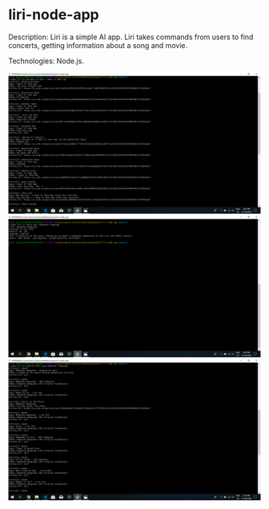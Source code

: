 # liri-node-app

Description:
Liri is a simple AI app. Liri takes commands from users to find concerts, getting information about a song and movie.

Technologies:
Node.js.



![](images/do-what-it-says.png)
![](images/movie-bohemian-rhapsody.png)
![](images/song-bohemian-rhapsody.png)
